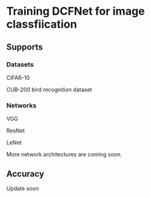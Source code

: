 # Training DCFNet for image classfiication


## Supports
### Datasets

CIFAR-10

CUB-200 bird recognition dataset

### Networks

VGG

ResNet

LeNet

More network architectures are coming soon.

## Accuracy
Update soon


